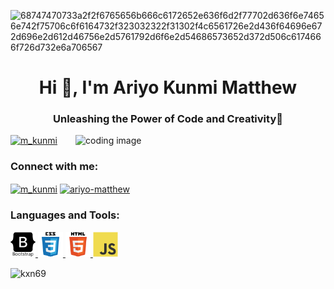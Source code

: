![68747470733a2f2f6765656b666c6172652e636f6d2f77702d636f6e74656e742f75706c6f6164732f323032322f31302f4c6561726e2d436f64696e672d696e2d612d46756e2d5761792d6f6e2d54686573652d372d506c6174666f726d732e6a706567](https://github.com/kxn69/kxn69/assets/113647454/370ca4f4-8b94-407b-86f8-f47b4fa3326b)

<h1 align="center">Hi 👋, I'm Ariyo Kunmi Matthew</h1>
<h3 align="center">Unleashing the Power of Code and Creativity🌟</h3>
<img align="right" alt="coding image" width="400" src="https://media2.giphy.com/media/qgQUggAC3Pfv687qPC/giphy.gif?cid=ecf05e477t62zsbpba3jo0d90ce2vznz7s93y5zaiv9n1hc8&ep=v1_gifs_search&rid=giphy.gif&ct=g">
<!-- <p align="left"> <img src="https://komarev.com/ghpvc/?username=kxn69&label=Profile%20views&color=0e75b6&style=flat" alt="kxn69" /> </p> -->

<p align="left"> <a href="https://twitter.com/m_kunmi" target="blank"><img src="https://img.shields.io/twitter/follow/m_kunmi?logo=twitter&style=for-the-badge" alt="m_kunmi" /></a> </p>

<h3 align="left">Connect with me:</h3>
<p align="left">
<a href="https://twitter.com/m_kunmi" target="blank"><img align="center" src="https://raw.githubusercontent.com/rahuldkjain/github-profile-readme-generator/master/src/images/icons/Social/twitter.svg" alt="m_kunmi" height="30" width="40" /></a>
<a href="https://linkedin.com/in/ariyo-matthew" target="blank"><img align="center" src="https://raw.githubusercontent.com/rahuldkjain/github-profile-readme-generator/master/src/images/icons/Social/linked-in-alt.svg" alt="ariyo-matthew" height="30" width="40" /></a>
</p>

<h3 align="left">Languages and Tools:</h3>
<p align="left"> <a href="https://getbootstrap.com" target="_blank" rel="noreferrer"> <img src="https://raw.githubusercontent.com/devicons/devicon/master/icons/bootstrap/bootstrap-plain-wordmark.svg" alt="bootstrap" width="40" height="40"/> </a> <a href="https://www.w3schools.com/css/" target="_blank" rel="noreferrer"> <img src="https://raw.githubusercontent.com/devicons/devicon/master/icons/css3/css3-original-wordmark.svg" alt="css3" width="40" height="40"/> </a> <a href="https://www.w3.org/html/" target="_blank" rel="noreferrer"> <img src="https://raw.githubusercontent.com/devicons/devicon/master/icons/html5/html5-original-wordmark.svg" alt="html5" width="40" height="40"/> </a> <a href="https://developer.mozilla.org/en-US/docs/Web/JavaScript" target="_blank" rel="noreferrer"> <img src="https://raw.githubusercontent.com/devicons/devicon/master/icons/javascript/javascript-original.svg" alt="javascript" width="40" height="40"/> </a> </p>

<p><img align="center" src="https://github-readme-stats.vercel.app/api/top-langs?username=kxn69&show_icons=true&locale=en&layout=compact" alt="kxn69" /></p>

